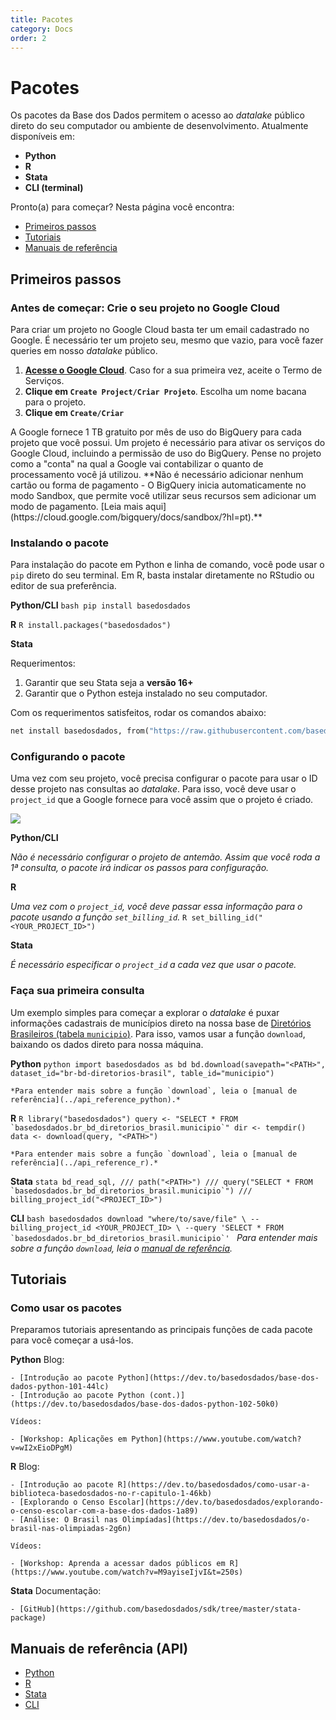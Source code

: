 ```yaml
---
title: Pacotes
category: Docs
order: 2
---
```


# Pacotes

Os pacotes da Base dos Dados permitem o acesso ao *datalake* público
direto do seu computador ou ambiente de desenvolvimento. Atualmente disponíveis em:

- **Python**
- **R**
- **Stata**
- **CLI (terminal)**

Pronto(a) para começar? Nesta página você encontra:

- [Primeiros passos](#primeiros-passos)
- [Tutoriais](#tutoriais)
- [Manuais de referência](#manuais-de-referencia-api)

## Primeiros passos

### Antes de começar: Crie o seu projeto no Google Cloud

Para criar um projeto no Google Cloud basta ter um email cadastrado no
Google. É necessário ter um projeto seu, mesmo que vazio, para você
fazer queries em nosso *datalake* público.

1. **[Acesse o Google Cloud](https://console.cloud.google.com/projectselector2/home/dashboard)**.
   Caso for a sua primeira vez, aceite o Termo de Serviços.
2. **Clique em `Create Project/Criar Projeto`**. Escolha um nome bacana para o projeto.
3. **Clique em `Create/Criar`**

<Tip caption="Por que eu preciso criar um projeto no Google Cloud?">
    A Google fornece 1 TB gratuito por mês de uso do BigQuery para cada
    projeto que você possui. Um projeto é necessário para ativar os
    serviços do Google Cloud, incluindo a permissão de uso do BigQuery.
    Pense no projeto como a "conta" na qual a Google vai contabilizar o
    quanto de processamento você já utilizou. **Não é necessário adicionar
    nenhum cartão ou forma de pagamento - O BigQuery inicia automaticamente no modo Sandbox, que permite você utilizar seus recursos sem adicionar um modo de pagamento. [Leia mais aqui](https://cloud.google.com/bigquery/docs/sandbox/?hl=pt).**
</Tip>

### Instalando o pacote

Para instalação do pacote em Python e linha de comando, você pode usar o
`pip` direto do seu terminal. Em R, basta instalar diretamente no
RStudio ou editor de sua preferência.

**Python/CLI**
    ```bash
    pip install basedosdados
    ```

**R**
    ```R
    install.packages("basedosdados")
    ```

**Stata**

Requerimentos:

1. Garantir que seu Stata seja a __versão 16+__
2. Garantir que o Python esteja instalado no seu computador.

Com os requerimentos satisfeitos, rodar os comandos abaixo:
```stata
net install basedosdados, from("https://raw.githubusercontent.com/basedosdados/sdk/master/stata-package")
```

### Configurando o pacote

Uma vez com seu projeto, você precisa configurar o pacote para usar o ID
desse projeto nas consultas ao *datalake*. Para isso, você deve usar o
`project_id` que a Google fornece para você assim que o
projeto é criado.

<Image src="/docs/project_id_example.png"/>

**Python/CLI**

*Não é necessário configurar o projeto de antemão. Assim que você roda a 1ª consulta, o pacote irá indicar os passos para configuração.*

**R**

*Uma vez com o `project_id`, você deve passar essa informação para o pacote usando a função `set_billing_id`.*
    ```R
    set_billing_id("<YOUR_PROJECT_ID>")
    ```

**Stata**

*É necessário especificar o `project_id` a cada vez que usar o pacote.*


### Faça sua primeira consulta

Um exemplo simples para começar a explorar o *datalake* é puxar informações cadastrais de
municípios direto na nossa base de [Diretórios Brasileiros (tabela `municipio`)](https://basedosdados.org/dataset/br-bd-diretorios-brasil). Para isso, vamos usar a
função `download`, baixando os dados direto para nossa máquina.

**Python**
    ```python
    import basedosdados as bd
    bd.download(savepath="<PATH>",
    dataset_id="br-bd-diretorios-brasil", table_id="municipio")
    ```

    *Para entender mais sobre a função `download`, leia o [manual de referência](../api_reference_python).*

**R**
    ```R
    library("basedosdados")
    query <- "SELECT * FROM `basedosdados.br_bd_diretorios_brasil.municipio`"
    dir <- tempdir()
    data <- download(query, "<PATH>")
    ```

    *Para entender mais sobre a função `download`, leia o [manual de referência](../api_reference_r).*

**Stata**
    ```stata
    bd_read_sql, ///
        path("<PATH>") ///
        query("SELECT * FROM `basedosdados.br_bd_diretorios_brasil.municipio`") ///
        billing_project_id("<PROJECT_ID>")
    ```

**CLI**
    ```bash
    basedosdados download "where/to/save/file" \
    --billing_project_id <YOUR_PROJECT_ID> \
    --query 'SELECT * FROM
    `basedosdados.br_bd_diretorios_brasil.municipio`'
    ```
    *Para entender mais sobre a função `download`, leia o [manual de referência](../api_reference_cli).*

## Tutoriais

### Como usar os pacotes

Preparamos tutoriais apresentando as principais funções de cada pacote
para você começar a usá-los.

**Python**
    Blog:

    - [Introdução ao pacote Python](https://dev.to/basedosdados/base-dos-dados-python-101-44lc)
    - [Introdução ao pacote Python (cont.)](https://dev.to/basedosdados/base-dos-dados-python-102-50k0)

    Vídeos:

    - [Workshop: Aplicações em Python](https://www.youtube.com/watch?v=wI2xEioDPgM)

**R**
    Blog:

    - [Introdução ao pacote R](https://dev.to/basedosdados/como-usar-a-biblioteca-basedosdados-no-r-capitulo-1-46kb)
    - [Explorando o Censo Escolar](https://dev.to/basedosdados/explorando-o-censo-escolar-com-a-base-dos-dados-1a89)
    - [Análise: O Brasil nas Olimpíadas](https://dev.to/basedosdados/o-brasil-nas-olimpiadas-2g6n)

    Vídeos:

    - [Workshop: Aprenda a acessar dados públicos em R](https://www.youtube.com/watch?v=M9ayiseIjvI&t=250s)

**Stata**
    Documentação:

    - [GitHub](https://github.com/basedosdados/sdk/tree/master/stata-package)

## Manuais de referência (API)

* [Python](../api_reference_python)
* [R](../api_reference_r)
* [Stata](../api_reference_stata)
* [CLI](../api_reference_cli)

